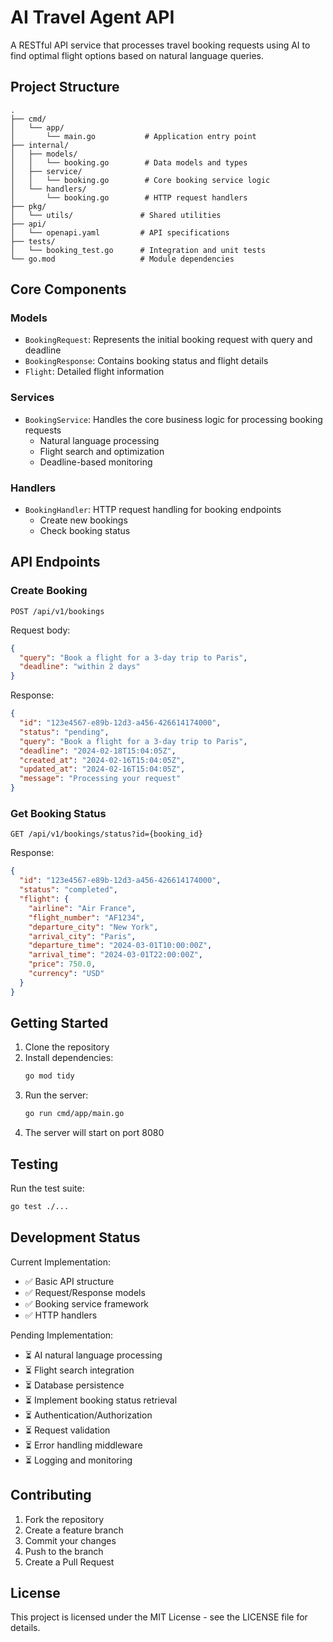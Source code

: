 # AI Travel Agent API

A RESTful API service that processes travel booking requests using AI to find optimal flight options based on natural language queries.

## Project Structure

```
.
├── cmd/
│   └── app/
│       └── main.go           # Application entry point
├── internal/
│   ├── models/
│   │   └── booking.go        # Data models and types
│   ├── service/
│   │   └── booking.go        # Core booking service logic
│   └── handlers/
│       └── booking.go        # HTTP request handlers
├── pkg/
│   └── utils/               # Shared utilities
├── api/
│   └── openapi.yaml         # API specifications
├── tests/
│   └── booking_test.go      # Integration and unit tests
└── go.mod                   # Module dependencies
```

## Core Components

### Models

- `BookingRequest`: Represents the initial booking request with query and deadline
- `BookingResponse`: Contains booking status and flight details
- `Flight`: Detailed flight information

### Services

- `BookingService`: Handles the core business logic for processing booking requests
  - Natural language processing
  - Flight search and optimization
  - Deadline-based monitoring

### Handlers

- `BookingHandler`: HTTP request handling for booking endpoints
  - Create new bookings
  - Check booking status

## API Endpoints

### Create Booking

```
POST /api/v1/bookings
```

Request body:

```json
{
  "query": "Book a flight for a 3-day trip to Paris",
  "deadline": "within 2 days"
}
```

Response:

```json
{
  "id": "123e4567-e89b-12d3-a456-426614174000",
  "status": "pending",
  "query": "Book a flight for a 3-day trip to Paris",
  "deadline": "2024-02-18T15:04:05Z",
  "created_at": "2024-02-16T15:04:05Z",
  "updated_at": "2024-02-16T15:04:05Z",
  "message": "Processing your request"
}
```

### Get Booking Status

```
GET /api/v1/bookings/status?id={booking_id}
```

Response:

```json
{
  "id": "123e4567-e89b-12d3-a456-426614174000",
  "status": "completed",
  "flight": {
    "airline": "Air France",
    "flight_number": "AF1234",
    "departure_city": "New York",
    "arrival_city": "Paris",
    "departure_time": "2024-03-01T10:00:00Z",
    "arrival_time": "2024-03-01T22:00:00Z",
    "price": 750.0,
    "currency": "USD"
  }
}
```

## Getting Started

1. Clone the repository
2. Install dependencies:
   ```bash
   go mod tidy
   ```
3. Run the server:
   ```bash
   go run cmd/app/main.go
   ```
4. The server will start on port 8080

## Testing

Run the test suite:

```bash
go test ./...
```

## Development Status

Current Implementation:

- ✅ Basic API structure
- ✅ Request/Response models
- ✅ Booking service framework
- ✅ HTTP handlers

Pending Implementation:

- ⏳ AI natural language processing
- ⏳ Flight search integration
- ⏳ Database persistence
- ⏳ Implement booking status retrieval
- ⏳ Authentication/Authorization
- ⏳ Request validation
- ⏳ Error handling middleware
- ⏳ Logging and monitoring

## Contributing

1. Fork the repository
2. Create a feature branch
3. Commit your changes
4. Push to the branch
5. Create a Pull Request

## License

This project is licensed under the MIT License - see the LICENSE file for details.
